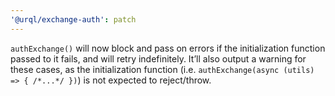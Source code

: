 ```yaml
---
'@urql/exchange-auth': patch
---
```


`authExchange()` will now block and pass on errors if the initialization function passed to it fails, and will retry indefinitely. It’ll also output a warning for these cases, as the initialization function (i.e. `authExchange(async (utils) => { /*...*/ })`) is not expected to reject/throw.
